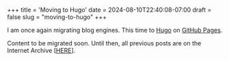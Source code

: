 +++
title = 'Moving to Hugo'
date = 2024-08-10T22:40:08-07:00
draft = false
slug = "moving-to-hugo"
+++

I am once again migrating blog engines. This time to [Hugo](https://gohugo.io/) on [GitHub Pages](https://pages.github.com/).

Content to be migrated soon. Until then, all previous posts are on the Internet Archive [[HERE](https://web.archive.org/web/20240522091404/https://blog.seemsgood.com/)].